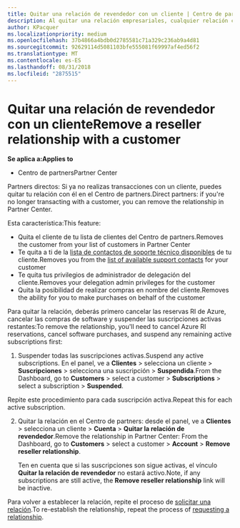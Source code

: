 ```yaml
---
title: Quitar una relación de revendedor con un cliente | Centro de partners
description: Al quitar una relación empresariales, cualquier relación cerrada de negocio desaparecerá de la vista en el Centro de partners.
author: KPacquer
ms.localizationpriority: medium
ms.openlocfilehash: 37b4866a4bdb0d2785581c71a329c236ab9a4d81
ms.sourcegitcommit: 92629114d5081103bfe555081f69997af4ed56f2
ms.translationtype: MT
ms.contentlocale: es-ES
ms.lasthandoff: 08/31/2018
ms.locfileid: "2875515"
---
```

# <a name="remove-a-reseller-relationship-with-a-customer"></a><span data-ttu-id="4e9f3-103">Quitar una relación de revendedor con un cliente</span><span class="sxs-lookup"><span data-stu-id="4e9f3-103">Remove a reseller relationship with a customer</span></span>

**<span data-ttu-id="4e9f3-104">Se aplica a:</span><span class="sxs-lookup"><span data-stu-id="4e9f3-104">Applies to</span></span>**

-   <span data-ttu-id="4e9f3-105">Centro de partners</span><span class="sxs-lookup"><span data-stu-id="4e9f3-105">Partner Center</span></span>

<span data-ttu-id="4e9f3-106">Partners directos: Si ya no realizas transacciones con un cliente, puedes quitar tu relación con él en el Centro de partners.</span><span class="sxs-lookup"><span data-stu-id="4e9f3-106">Direct partners: if you're no longer transacting with a customer, you can remove the relationship in Partner Center.</span></span> 

<span data-ttu-id="4e9f3-107">Esta característica:</span><span class="sxs-lookup"><span data-stu-id="4e9f3-107">This feature:</span></span>
*  <span data-ttu-id="4e9f3-108">Quita el cliente de tu lista de clientes del Centro de partners.</span><span class="sxs-lookup"><span data-stu-id="4e9f3-108">Removes the customer from your list of customers in Partner Center</span></span>
*  <span data-ttu-id="4e9f3-109">Te quita a ti de la [lista de contactos de soporte técnico disponibles](assign-support-contacts.md) de tu cliente.</span><span class="sxs-lookup"><span data-stu-id="4e9f3-109">Removes you from the [list of available support contacts](assign-support-contacts.md) for your customer</span></span>
*  <span data-ttu-id="4e9f3-110">Te quita tus privilegios de administrador de delegación del cliente.</span><span class="sxs-lookup"><span data-stu-id="4e9f3-110">Removes your delegation admin privileges for the customer</span></span>
*  <span data-ttu-id="4e9f3-111">Quita la posibilidad de realizar compras en nombre del cliente.</span><span class="sxs-lookup"><span data-stu-id="4e9f3-111">Removes the ability for you to make purchases on behalf of the customer</span></span>

<span data-ttu-id="4e9f3-112">Para quitar la relación, deberás primero cancelar las reservas RI de Azure, cancelar las compras de software y suspender las suscripciones activas restantes:</span><span class="sxs-lookup"><span data-stu-id="4e9f3-112">To remove the relationship, you'll need to cancel Azure RI reservations, cancel software purchases, and suspend any remaining active subscriptions first:</span></span>

1.  <span data-ttu-id="4e9f3-113">Suspender todas las suscripciones activas.</span><span class="sxs-lookup"><span data-stu-id="4e9f3-113">Suspend any active subscriptions.</span></span> <span data-ttu-id="4e9f3-114">En el panel, ve a **Clientes** > selecciona un cliente > **Suscripciones** > selecciona una suscripción > **Suspendida**.</span><span class="sxs-lookup"><span data-stu-id="4e9f3-114">From the Dashboard, go to **Customers** > select a customer > **Subscriptions** > select a subscription > **Suspended**.</span></span> 

   <span data-ttu-id="4e9f3-115">Repite este procedimiento para cada suscripción activa.</span><span class="sxs-lookup"><span data-stu-id="4e9f3-115">Repeat this for each active subscription.</span></span>

2.  <span data-ttu-id="4e9f3-116">Quitar la relación en el Centro de partners: desde el panel, ve a **Clientes** > selecciona un cliente > **Cuenta** > **Quitar la relación de revendedor**.</span><span class="sxs-lookup"><span data-stu-id="4e9f3-116">Remove the relationship in Partner Center: From the Dashboard, go to **Customers** > select a customer > **Account** > **Remove reseller relationship**.</span></span>

    <span data-ttu-id="4e9f3-117">Ten en cuenta que si las suscripciones son sigue activas, el vínculo **Quitar la relación de revendedor** no estará activo.</span><span class="sxs-lookup"><span data-stu-id="4e9f3-117">Note, if any subscriptions are still active, the **Remove reseller relationship** link will be inactive.</span></span> 

<span data-ttu-id="4e9f3-118">Para volver a establecer la relación, repite el proceso de [solicitar una relación](request-a-relationship-with-a-customer.md).</span><span class="sxs-lookup"><span data-stu-id="4e9f3-118">To re-establish the relationship, repeat the process of [requesting a relationship](request-a-relationship-with-a-customer.md).</span></span>
